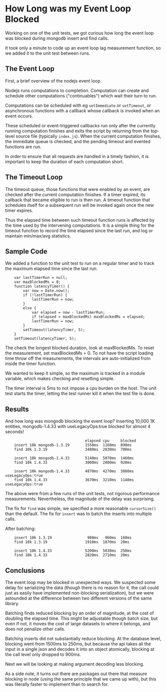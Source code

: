 How Long was my Event Loop Blocked
==================================

Working on one of the unit tests, we got curious how long the event loop
was blocked during mongodb insert and find calls.

It took only a minute to code up an event loop lag measurement function, so we
added it to the unit test between runs.


The Event Loop
--------------

First, a brief overview of the nodejs event loop.

Nodejs runs computations to completion.  Computation can create and schedule
other computations ("continuables") which wait their turn to run.

Computations can be scheduled with eg `setImmediate` or `setTimeout`, or
asynchronous functions with a callback whose callback is invoked when an event
occurs.

These scheduled or event-triggered callbacks run only after the currently
running computation finishes and exits the script by returning from the
top-level source file (typically `index.js`).  When the current computation
finishes, the immediate queue is checked, and the pending timeout and evented
functions are run.

In order to ensure that all requests are handled in a timely fashion, it is
important to keep the duration of each computation short.


The Timeout Loop
----------------

The timeout queue, those functions that were enabled by an event, are checked
after the current computation finishes.  If a timer expired, its callback that
became eligible to run is then run.  A timeout function that schedules itself
for a subsequent run will be invoked again once the new timer expires.

Thus the elapsed time between such timeout function runs is affected by the
time used by the intervening computations.  It is a simple thing for the
timeout function to record the time elapsed since the last run, and log or
maintain min/max/avg statistics.


Sample Code
-----------

We added a function to the unit test to run on a regular timer and to track
the maximum elapsed time since the last run.

        var lastTimerRun = null;
        var maxBlockedMs = 0;
        function latencyTimer() {
            var now = Date.now();
            if (!lastTimerRun) {
                lastTimerRun = now;
            }
            else {
                var elapsed = now - lastTimerRun;
                if (elapsed > maxBlockedMs) maxBlockedMs = elapsed;
                lastTimerRun = now;
            }
            setTimeout(latencyTimer, 5);
        }
        setTimeout(latencyTimer, 5);

The check the longest blocked duration, look at maxBlockedMs.  To reset the
measurement, set maxBlockedMs = 0.  To not have the script loading time throw
off the measurements, the intervals are auto-initialized from inside the timer
function.

We wanted to keep it simple, so the maximum is tracked in a module variable,
which makes checking and resetting simple.

The timer interval is 5ms to not impose a cpu burden on the host.  The unit
test starts the timer, letting the test runner kill it when the test file is
done.


Results
-------

And how long was mongodb blocking the event loop?  Inserting 10,000 1K
entities, mongodb-1.4.33 with useLegacyOps:true blocked for almost 4 seconds!

                                        elapsed cpu     blocked
        insert 10k mongodb-1.3.19       1550ms  1160ms  890ms
        find 10k 1.3.19                 3480ms  2830ms  700ms

        insert 10k mongodb-1.4.33       5140ms  5070ms  1460ms
        find 10k 1.4.33                 3000ms  2800ms  920ms

        insert 10k mongodb-1.4.33       4870ms  4270ms  3880ms  useLegacyOps:true
        find 10k 1.4.33                 3670ms  3210ms  1140ms  useLegacyOps:true

The above were from a few runs of the unit tests, not rigorous performance
measurements.  Nevertheless, the magnitude of the delay was surprising.

The fix for `find` was simple, we specified a more reasonable `cursorSize()`
than the default.  The fix for `insert` was to batch the inserts into multiple
calls.

After batching:

        insert 10k 1.3.19                980ms   960ms  160ms
        find 10k 1.3.19                 1910ms  1870ms  20ms

        insert 10k 1.4.33               5200ms  5030ms  250ms
        find 10k 1.4.33                 2820ms  2710ms  20ms

Conclusions
-----------

The event loop may be blocked in unexpected ways.  We suspected some delay for
serializing the data (though there is no reason for it, the call could just as
easily have implemented non-blocking serialization), but we were astounded at
the difference between two different versions of the same library.

Batching finds reduced blocking by an order of magnitude, at the cost of
doubling the elapsed time.  This might be adjustable though batch size, but
even if not, it moves the cost of large datasets to where it belongs, and does
not penalize other calls.

Batching inserts did not substantially reduce blocking.  At the database
level, blocking went from 1500ms to 250ms, but because the api takes all the
input in a single json and decodes it into an object atomically, blocking at
the call level only dropped to 900ms.

Next we will be looking at making argument decoding less blocking.

As a side note, it turns out there are packages out there that measure
blocking in node (using the same principle that we came up with), but this was
literally faster to implement than to search for.

